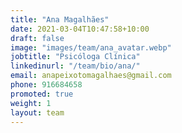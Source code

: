```yaml
---
title: "Ana Magalhães"
date: 2021-03-04T10:47:58+10:00
draft: false
image: "images/team/ana_avatar.webp"
jobtitle: "Psicóloga Clínica"
linkedinurl: "/team/bio/ana/"
email: anapeixotomagalhaes@gmail.com
phone: 916684658
promoted: true
weight: 1
layout: team
---
```

